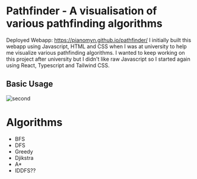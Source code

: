 # Pathfinder - A visualisation of various pathfinding algorithms
Deployed Webapp: https://pianomyn.github.io/pathfinder/
I initially built this webapp using Javascript, HTML and CSS when I was at university to help me visualize various pathfinding algorithms.
I wanted to keep working on this project after university but I didn't like raw Javascript so I started again using React, Typescript and Tailwind CSS.

## Basic Usage
![second](https://github.com/Pianomyn/pathfinder/assets/61450295/4d0b6138-1711-49db-b268-650123822125)

# Algorithms
- BFS
- DFS
- Greedy
- Djikstra
- A*
- IDDFS??

